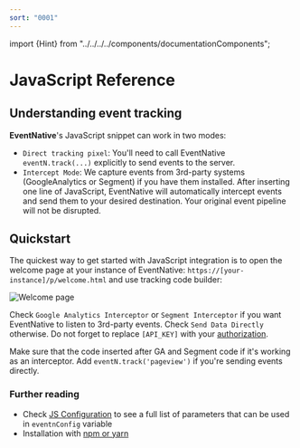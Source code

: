 ```yaml
---
sort: "0001"
---
```


import {Hint} from "../../../../components/documentationComponents";

# JavaScript Reference

## Understanding event tracking

**EventNative**'s JavaScript snippet can work in two modes:

* `Direct tracking pixel`: You'll need to call EventNative `eventN.track(...)` explicitly to send events to the server.
* `Intercept Mode`: We capture events from 3rd-party systems (GoogleAnalytics or Segment) if you have them installed. After inserting one line of JavaScript, EventNative will automatically intercept events and send them to your desired destination. Your original event pipeline will not be disrupted.

## Quickstart

The quickest way to get started with JavaScript integration is to open the welcome page at your instance of EventNative: `https://[your-instance]/p/welcome.html` and use tracking code builder:

![Welcome page](/img/docs/welcomehtml.png)

Check `Google Analytics Interceptor` or `Segment Interceptor` if you want EventNative to listen to 3rd-party events. Check `Send Data Directly` otherwise. Do not forget to replace `[API_KEY]` with your [authorization](/docs/configuration/authorization#clientserver-secrets-authorization).

<Hint>
    Make sure that the code inserted after GA and Segment code if it's working as an interceptor. Add <code inline={true}>eventN.track('pageview')</code> if you're sending events directly.
</Hint>

### Further reading

* Check [JS Configuration](/docs/sending-data/javascript-reference/initialization-parameters) to see a full list of parameters that can be used in `eventnConfig` variable
* Installation with [npm or yarn](/docs/sending-data/javascript-reference/npm-or-yarn)

